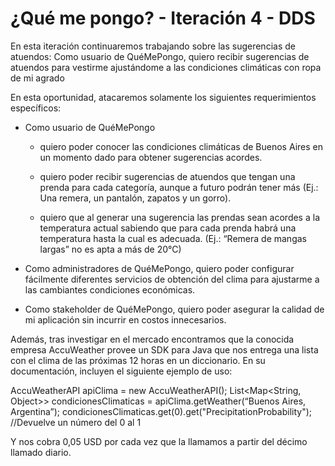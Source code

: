 # ¿Qué me pongo? - Iteración 4 - DDS

En esta iteración continuaremos trabajando sobre las sugerencias de atuendos: Como usuario de QuéMePongo, quiero recibir sugerencias de atuendos para vestirme ajustándome a las condiciones climáticas con ropa de mi agrado

En esta oportunidad, atacaremos solamente los siguientes requerimientos específicos:
- Como usuario de QuéMePongo

    - quiero poder conocer las condiciones climáticas de Buenos Aires en un momento dado para obtener sugerencias acordes.

    - quiero poder recibir sugerencias de atuendos que tengan una prenda para cada categoría, aunque a futuro podrán tener más (Ej.: Una remera, un pantalón, zapatos y un gorro).

    - quiero que al generar una sugerencia las prendas sean acordes a la temperatura actual sabiendo que para cada prenda habrá una temperatura hasta la cual es adecuada. (Ej.: “Remera de mangas largas” no es apta a más de 20°C)

- Como administradores de QuéMePongo, quiero poder configurar fácilmente diferentes servicios de obtención del clima para ajustarme a las cambiantes condiciones económicas.

- Como stakeholder de QuéMePongo, quiero poder asegurar la calidad de mi aplicación sin incurrir en costos innecesarios. 

Además, tras investigar en el mercado encontramos que la conocida empresa AccuWeather provee un SDK para Java que nos entrega una lista con el clima de las próximas 12 horas en un diccionario. En su documentación, incluyen el siguiente ejemplo de uso:

AccuWeatherAPI apiClima = new AccuWeatherAPI();
List<Map<String, Object>> condicionesClimaticas = apiClima.getWeather(“Buenos Aires, Argentina”);  condicionesClimaticas.get(0).get("PrecipitationProbability"); //Devuelve un número del 0 al 1

Y nos cobra 0,05 USD por cada vez que la llamamos a partir del décimo llamado diario.
